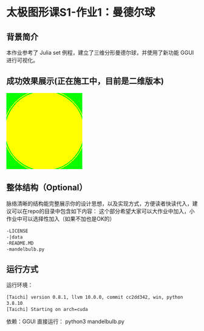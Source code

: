 # 太极图形课S1-作业1：曼德尔球

## 背景简介
本作业参考了 Julia set 例程，建立了三维分形曼德尔球，并使用了新功能 GGUI 进行可视化。

## 成功效果展示(正在施工中，目前是二维版本)

![fractal demo](./data/mandelbulb.gif)
## 整体结构（Optional）
脉络清晰的结构能完整展示你的设计思想，以及实现方式，方便读者快读代入，建议可以在repo的目录中包含如下内容：
这个部分希望大家可以大作业中加入，小作业中可以选择性加入（如果不加也是OK的）
```
-LICENSE
-|data
-README.MD
-mandelbulb.py
```

## 运行方式
运行环境：
```
[Taichi] version 0.8.1, llvm 10.0.0, commit cc2dd342, win, python 3.8.10
[Taichi] Starting on arch=cuda
```
依赖：GGUI
直接运行： python3 mandelbulb.py
